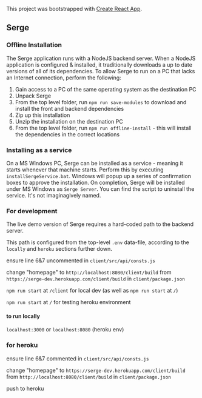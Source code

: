 This project was bootstrapped with [Create React App](https://github.com/facebook/create-react-app).

## Serge

### Offline Installation

The Serge application runs with a NodeJS backend server. When a NodeJS application is configured & installed, it traditionally downloads a up to date versions of all of its dependencies.  To allow Serge to run on a PC that lacks an Internet connection, perform the following:

1. Gain access to a PC of the same operating system as the destination PC
2. Unpack Serge
3. From the top level folder, run `npm run save-modules` to download and install the front and backend dependencies
4. Zip up this installation
5. Unzip the installation on the destination PC
6. From the top level folder, run `npm run offline-install` - this will install the dependencies in the correct locations

### Installing as a service
On a MS Windows PC, Serge can be installed as a service - meaning it starts whenever that machine starts.  Perform this by executing `installSergeService.bat`.  Windows will popup up a series of confirmation boxes to approve the installation. On completion, Serge will be installed under MS Windows as `Serge Server`.   You can find the script to uninstall the service.  It's not imaginagively named.

### For development
The live demo version of Serge requires a hard-coded path to the backend server.

This path is configured from the top-level `.env` data-file, according to the `locally` and `heroku` sections further down.

ensure line 6&7 uncommented in `client/src/api/consts.js`

change "homepage" to `http://localhost:8080/client/build` from `https://serge-dev.herokuapp.com/client/build` in `client/package.json`

`npm run start` at `/client` for local dev (as well as `npm run start` at `/`)

`npm run start` at `/` for testing heroku environment

#### to run locally
`localhost:3000` or `localhost:8080` (heroku env)

### for heroku
ensure line 6&7 commented in `client/src/api/consts.js`

change "homepage" to `https://serge-dev.herokuapp.com/client/build` from `http://localhost:8080/client/build` in `client/package.json` 

push to heroku
